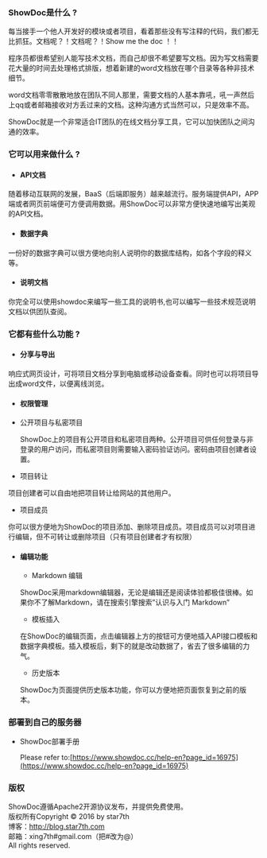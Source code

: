 ### ShowDoc是什么 ?

每当接手一个他人开发好的模块或者项目，看着那些没有写注释的代码，我们都无比抓狂。文档呢？！文档呢？！Show me the doc ！！

程序员都很希望别人能写技术文档，而自己却很不希望要写文档。因为写文档需要花大量的时间去处理格式排版，想着新建的word文档放在哪个目录等各种非技术细节。

word文档零零散散地放在团队不同人那里，需要文档的人基本靠吼，吼一声然后上qq或者邮箱接收对方丢过来的文档。这种沟通方式当然可以，只是效率不高。

ShowDoc就是一个非常适合IT团队的在线文档分享工具，它可以加快团队之间沟通的效率。 

### 它可以用来做什么 ?

- #### API文档 
 
 随着移动互联网的发展，BaaS（后端即服务）越来越流行。服务端提供API，APP端或者网页前端便可方便调用数据。用ShowDoc可以非常方便快速地编写出美观的API文档。

- #### 数据字典
 
 一份好的数据字典可以很方便地向别人说明你的数据库结构，如各个字段的释义等。

- #### 说明文档
 
 你完全可以使用showdoc来编写一些工具的说明书,也可以编写一些技术规范说明文档以供团队查阅。
 
### 它都有些什么功能 ?

- #### 分享与导出

 响应式网页设计，可将项目文档分享到电脑或移动设备查看。同时也可以将项目导出成word文件，以便离线浏览。
 
- #### 权限管理

 - 公开项目与私密项目
 
   ShowDoc上的项目有公开项目和私密项目两种。公开项目可供任何登录与非登录的用户访问，而私密项目则需要输入密码验证访问。密码由项目创建者设置。
   
  - 项目转让
  
   项目创建者可以自由地把项目转让给网站的其他用户。
   
  - 项目成员
  
   你可以很方便地为ShowDoc的项目添加、删除项目成员。项目成员可以对项目进行编辑，但不可转让或删除项目（只有项目创建者才有权限）
   
- #### 编辑功能 
  - Markdown 编辑
  
   ShowDoc采用markdown编辑器，无论是编辑还是阅读体验都极佳很棒。如果你不了解Markdown，请在搜索引擎搜索”认识与入门 Markdown”
   
  - 模板插入
  
   在ShowDoc的编辑页面，点击编辑器上方的按钮可方便地插入API接口模板和数据字典模板。插入模板后，剩下的就是改动数据了，省去了很多编辑的力气。 
   
  - 历史版本
  
   ShowDoc为页面提供历史版本功能，你可以方便地把页面恢复到之前的版本。
   

### 部署到自己的服务器
 - ShowDoc部署手册
  
     Please refer to:[https://www.showdoc.cc/help-en?page_id=16975](https://www.showdoc.cc/help-en?page_id=16975)
  

### 版权 
 ShowDoc遵循Apache2开源协议发布，并提供免费使用。    
 版权所有Copyright © 2016 by star7th   
 博客：http://blog.star7th.com   
 邮箱：xing7th#gmail.com（把#改为@）   
 All rights reserved.   

